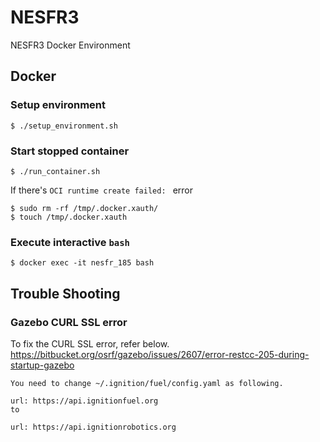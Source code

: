 # NESFR3
NESFR3 Docker Environment

## Docker

### Setup environment
```
$ ./setup_environment.sh
```

### Start stopped container
```
$ ./run_container.sh
```

If there's `OCI runtime create failed: ` error
```
$ sudo rm -rf /tmp/.docker.xauth/
$ touch /tmp/.docker.xauth
```

### Execute interactive `bash`
```
$ docker exec -it nesfr_185 bash
```

## Trouble Shooting

### Gazebo CURL SSL error

To fix the CURL SSL error, refer below.
https://bitbucket.org/osrf/gazebo/issues/2607/error-restcc-205-during-startup-gazebo

```
You need to change ~/.ignition/fuel/config.yaml as following.

url: https://api.ignitionfuel.org
to

url: https://api.ignitionrobotics.org
```

